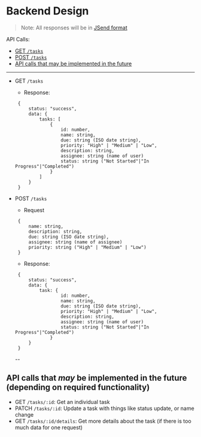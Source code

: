 # Backend Design

> Note: All responses will be in [JSend format](https://github.com/omniti-labs/jsend)

API Calls:

-  [GET `/tasks`](#get-tasks)
-  [POST `/tasks`](#post-tasks)
-  [API calls that may be implemented in the future](#future)

---

<a id="get-tasks"></a>

-  GET `/tasks`

   -  Response:

   ```
   	{
   		status: "success",
   		data: {
   			tasks: [
   				{
   					id: number,
   					name: string,
   					due: string (ISO date string),
   					priority: "High" | "Medium" | "Low",
   					description: string,
   					assignee: string (name of user)
   					status: string ("Not Started"|"In Progress"|"Completed")
   				}
   			]
   		}
   	}
   ```

<a id="post-tasks"></a>

-  POST `/tasks`

   -  Request

   ```
   	{
   		name: string,
   		description: string,
   		due: string (ISO date string),
   		assignee: string (name of assignee)
   		priority: string ("High" | "Medium" | "Low")
   	}
   ```

   -  Response:

   ```
   	{
   		status: "success",
   		data: {
   			task: {
   					id: number,
   					name: string,
   					due: string (ISO date string),
   					priority: "High" | "Medium" | "Low",
   					description: string,
   					assignee: string (name of user)
   					status: string ("Not Started"|"In Progress"|"Completed")
   				}
   		}
   	}
   ```

   --

<a id="future"></a>

## API calls that _may_ be implemented in the future (depending on required functionality)

-  GET `/tasks/:id`: Get an individual task
-  PATCH `/tasks/:id`: Update a task with things like status update, or name change
-  GET `/tasks/:id/details`: Get more details about the task (if there is too much data for one request)
